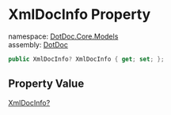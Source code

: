 ﻿# XmlDocInfo Property

namespace: [DotDoc\.Core\.Models](../../DotDoc.Core.Models.md)<br />
assembly: [DotDoc](../../../DotDoc.md)



```csharp
public XmlDocInfo? XmlDocInfo { get; set; };
```

## Property Value

[XmlDocInfo?](../../../DotDoc/DotDoc.Core.Read/XmlDocInfo.md)

